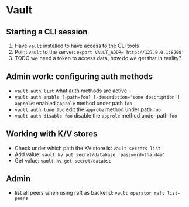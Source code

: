 # Vault

## Starting a CLI session

1. Have `vault` installed to have access to the CLI tools
2. Point `vault` to the server: `export VAULT_ADDR='http://127.0.0.1:8200'`
3. TODO we need a token to access data, how do we get that in reality?

## Admin work: configuring auth methods

* `vault auth list` what auth methods are active
* `vault auth enable [-path=foo] [-description='some description'] approle`: enabled `approle` method under path `foo`
* `vault auth tune foo` edit the `approle` method under path `foo`
* `vault auth disable foo` disable the `approle` method under path `foo`

## Working with K/V stores

* Check under which path the KV store is: `vault secrets list`
* Add value: `vault kv put secret/database 'password=2hard4u'`
* Get value: `vault kv get secret/databse`

## Admin

* list all peers when using raft as backend: `vault operator raft list-peers`
